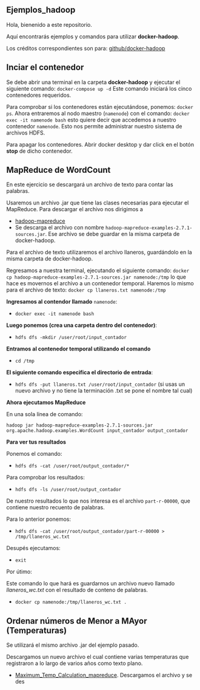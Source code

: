 ## Ejemplos_hadoop
Hola, bienenido a este repositorio.

Aquí encontrarás ejemplos y comandos para utilizar **docker-hadoop**.

Los créditos correspondientes son para: [github/docker-hadoop](https://github.com/big-data-europe/docker-hadoop)

## Inciar el contenedor
Se debe abrir una terminal en la carpeta **docker-hadoop** y ejecutar el siguiente comando: `docker-compose up -d`
Este comando iniciará los cinco contenedores requeridos.

Para comprobar si los contenedores están ejecutándose, ponemos: `docker ps`.
Ahora entraremos al nodo maestro (`namenode`) con el comando: `docker exec -it namenode bash` esto quiere decir que accedemos a nuestro contenedor `namenode`.
Esto nos permite administrar nuestro sistema de archivos HDFS.

Para apagar los contenedores. Abrir docker desktop y dar click en el botón **stop** de dicho contenedor.
## MapReduce de WordCount
En este ejercicio se descargará un archivo de texto para contar las palabras.

Usaremos un archivo .jar que tiene las clases necesarias para ejecutar el MapReduce.
Para descargar el archivo nos dirigimos a 
* [hadoop-mapreduce](https://repo1.maven.org/maven2/org/apache/hadoop/hadoop-mapreduce-examples/2.7.1/)
* Se descarga el archivo con nombre `hadoop-mapreduce-examples-2.7.1-sources.jar`. Ese archivo se debe guardar en la misma carpeta de docker-hadoop.

Para el archivo de texto utilizaremos el archivo llaneros, guardándolo en la misma carpeta de docker-hadoop.

Regresamos a nuestra terminal, ejecutando el siguiente comando: `docker cp hadoop-mapreduce-examples-2.7.1-sources.jar namenode:/tmp` lo que hace es movernos el archivo a un contenedor temporal. Haremos lo mismo para el archivo de texto: `docker cp llaneros.txt namenode:/tmp`

**Ingresamos al contendor llamado** `namenode`: 
* `docker exec -it namenode bash`

**Luego ponemos (crea una carpeta dentro del contenedor)**:
* `hdfs dfs -mkdir /user/root/input_contador`

**Entramos al contenedor temporal utilizando el comando**

* `cd /tmp`

**El siguiente comando especifica el directorio de entrada**: 

* `hdfs dfs -put llaneros.txt /user/root/input_contador` (si usas un nuevo archivo y no tiene la terminación .txt se pone el nombre tal cual)

**Ahora ejecutamos MapReduce**

En una sola línea de comando:

`hadoop jar hadoop-mapreduce-examples-2.7.1-sources.jar org.apache.hadoop.examples.WordCount input_contador output_contador`

**Para ver tus resultados**

Ponemos el comando:

* `hdfs dfs -cat /user/root/output_contador/*`

Para comprobar los resultados:

* `hdfs dfs -ls /user/root/output_contador`

De nuestro resultados lo que nos interesa es el archivo `part-r-00000`, que contiene nuestro recuento de palabras.

Para lo anterior ponemos:

* `hdfs dfs -cat /user/root/output_contador/part-r-00000 > /tmp/llaneros_wc.txt`

Desupés ejecutamos:

* `exit`

Por útimo:

Este comando lo que hará es guardarnos un archivo nuevo llamado _llaneros_wc.txt_ con el resultado de conteno de palabras.

* `docker cp namenode:/tmp/llaneros_wc.txt .`

## Ordenar números de Menor a MAyor (Temperaturas)

Se utilizará el mismo archivo .jar del ejemplo pasado.

Descargamos un nuevo archivo el cual contiene varias temperaturas que registraron a lo largo de varios años como texto plano.

* [Maximum_Temp_Calculation_mapreduce](https://github.com/Rkrahul04/Maximum_Temp_Calculation_mapreduce/blob/master/Dataset%20-%20Calculate%20Maximum%20Temperature/Temperature). Descargamos el archivo y se des

